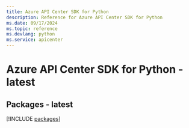 ```yaml
---
title: Azure API Center SDK for Python
description: Reference for Azure API Center SDK for Python
ms.date: 09/17/2024
ms.topic: reference
ms.devlang: python
ms.service: apicenter
---
```

# Azure API Center SDK for Python - latest
## Packages - latest
[!INCLUDE [packages](api-center-index.md)]